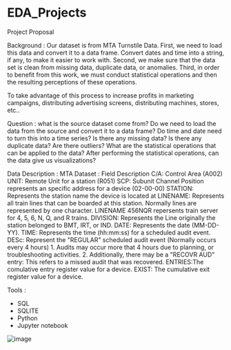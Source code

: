# EDA_Projects
Project Proposal 

Background :
Our dataset is from MTA Turnstile Data.
First, we need to load this data and convert it to a data frame. Convert dates and time into a string, if any, to make it easier to work with.
Second, we make sure that the data set is clean from missing data, duplicate data, or anomalies.
Third, in order to benefit from this work, we must conduct statistical operations and then the resulting perceptions of these operations.

To take advantage of this process to increase profits in marketing campaigns, distributing advertising screens, distributing machines, stores, etc..

Question : 
what is the source dataset come from?
Do we need to load the data from the source and convert it to a data frame?
Do time and date need to turn this into a time series?
Is there any missing data?
Is there any duplicate data?
Are there outliers?
What are the statistical operations that can be applied to the data?
After performing the statistical operations, can the data give us visualizations?

Data Description : 
MTA Dataset : 
Field Description
C/A: Control Area (A002)
UNIT: Remote Unit for a station (R051)
SCP: Subunit Channel Position represents an specific address for a device (02-00-00)
STATION: Represents the station name the device is located at
LINENAME: Represents all train lines that can be boarded at this station. Normally lines are represented by one character.  LINENAME 456NQR repersents train server for 4, 5, 6, N, Q, and R trains.
DIVISION: Represents the Line originally the station belonged to BMT, IRT, or IND.
DATE: Represents the date (MM-DD-YY).
TIME: Represents the time (hh:mm:ss) for a scheduled audit event.
DESc: Represent the "REGULAR" scheduled audit event (Normally occurs every 4 hours)
           1. Audits may occur more that 4 hours due to planning, or troubleshooting activities. 
           2. Additionally, there may be a "RECOVR AUD" entry: This refers to a missed audit that                                         was recovered.
ENTRIES:The comulative entry register value for a device.
EXIST: The cumulative exit register value for a device.

Tools : 
-	SQL
-	SQLITE
-	Python 
-	Jupyter notebook 


![image](https://user-images.githubusercontent.com/90608912/135745664-5c997168-7f51-4652-affc-fac9ec46dfbc.png)
